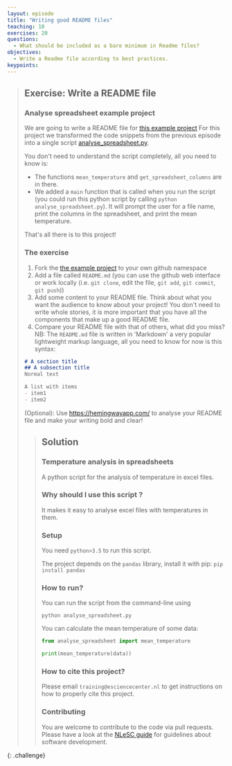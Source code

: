```yaml
---
layout: episode
title: "Writing good README files"
teaching: 10
exercises: 20
questions:
  - What should be included as a bare minimum in Readme files?
objectives:
  - Write a Readme file according to best practices.
keypoints:
---
```

> ## Exercise: Write a README file
> ### Analyse spreadsheet example project
> We are going to write a README file for [this example project](https://github.com/escience-academy/coderefinery-documentation-example-project)
> For this project we transformed the code snippets from the previous episode into a single script [analyse_spreadsheet.py](https://github.com/escience-academy/coderefinery-documentation-example-project/blob/main/analyse_spreadsheet.py).
> 
> You don't need to understand the script completely, all you need to know is:
> * The functions `mean_temperature` and `get_spreadsheet_columns` are in there.
> * We added a `main` function that is called when you run the script 
> (you could run this python script by calling `python analyse_spreadsheet.py`). 
> It will prompt the user for a file name, print the columns in the spreadsheet, and print the mean
> temperature.
> 
> That's all there is to this project!
>
> ### The exercise
> 1. Fork the [the example project](https://github.com/escience-academy/coderefinery-documentation-example-project) to your own github namespace
> 2. Add a file called `README.md` (you can use the github web interface or work locally (i.e. `git clone`, edit the file,  `git add`, `git commit`, `git push`))
> 3. Add some content to your README file. Think about what you want the audience to know about your project! 
>    You don't need to write whole stories, it is more important that you have all the components that make up a good README file.
> 4. Compare your README file with that of others, what did you miss?
> NB: The `README.md` file is written in 'Markdown' a very popular lightweight markup language, all you need to know for now is this syntax:
> ```markdown
> # A section title
> ## A subsection title
> Normal text
> 
> A list with items
> - item1
> - item2
> ```
> 
> (Optional): Use https://hemingwayapp.com/ to analyse your README file and make your writing bold and clear!
> > ## Solution
> > 
> > ### Temperature analysis in spreadsheets
> > A python script for the analysis of temperature in excel files.
> > 
> > ### Why should I use this script ?
> > It makes it easy to analyse excel files with temperatures in them.
> > 
> > ### Setup
> > You need `python>3.5` to run this script.
> > 
> > The project depends on the `pandas` library, install it with pip:
> > `pip install pandas`
> > 
> > ### How to run?
> > You can run the script from the command-line using
> > ```
> > python analyse_spreadsheet.py
> > ```
> > 
> > You can calculate the mean temperature of some data:
> > ```python
> > from analyse_spreadsheet import mean_temperature
> > 
> > print(mean_temperature(data))
> > ```
> > 
> > ### How to cite this project?
> > Please email `training@esciencecenter.nl` to get instructions on how to properly cite this project.
> > 
> > ### Contributing
> > You are welcome to contribute to the code via pull requests.
> > Please have a look at the [NLeSC guide](https://nlesc.gitbooks.io/guide/content/software/software_overview.html) for guidelines about software development.
> > 
{: .challenge}
